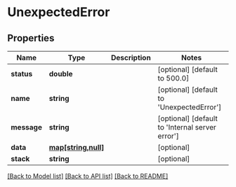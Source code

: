 # UnexpectedError

## Properties
Name | Type | Description | Notes
------------ | ------------- | ------------- | -------------
**status** | **double** |  | [optional] [default to 500.0]
**name** | **string** |  | [optional] [default to 'UnexpectedError']
**message** | **string** |  | [optional] [default to 'Internal server error']
**data** | [**map[string,null]**](.md) |  | [optional] 
**stack** | **string** |  | [optional] 

[[Back to Model list]](../README.md#documentation-for-models) [[Back to API list]](../README.md#documentation-for-api-endpoints) [[Back to README]](../README.md)


